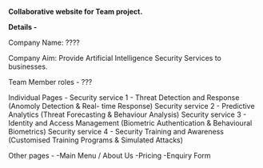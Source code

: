 **Collaborative website for Team project.**

**Details -** 

Company Name: ????

Company Aim: Provide Artificial Intelligence Security Services to businesses.


Team Member roles - ???

Individual Pages -
  Security service 1 - Threat Detection and Response (Anomoly Detection & Real- time Response)
  Security service 2 - Predictive Analytics (Threat Forecasting & Behaviour Analysis)
  Security service 3 - Identity and Access Management (Biometric Authentication & Behavioural Biometrics)
  Security service 4 - Security Training and Awareness (Customised Training Programs & Simulated Attacks)

Other pages - 
  -Main Menu / About Us
  -Pricing
  -Enquiry Form


